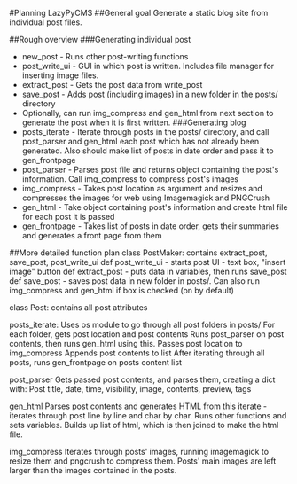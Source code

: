 #Planning LazyPyCMS
##General goal
Generate a static blog site from individual post files.

##Rough overview
###Generating individual post
* new_post - Runs other post-writing functions
* post_write_ui - GUI in which post is written. Includes file manager for inserting image files.
* extract_post - Gets the post data from write_post
* save_post - Adds post (including images) in a new folder in the posts/ directory
* Optionally, can run img_compress and gen_html from next section to generate the post when it is first written.
###Generating blog
* posts_iterate - Iterate through posts in the posts/ directory, and call post_parser and gen_html each post which has not already been generated. Also should make list of posts in date order and pass it to gen_frontpage
* post_parser - Parses post file and returns object containing the post's information. Call img_compress to compress post's images
* img_compress - Takes post location as argument and resizes and compresses the images for web using Imagemagick and PNGCrush
* gen_html - Take object containing post's information and create html file for each post it is passed
* gen_frontpage - Takes list of posts in date order, gets their summaries and generates a front page from them

##More detailed function plan
class PostMaker:
    contains extract_post, save_post, post_write_ui
    def post_write_ui - starts post UI - text box, "insert image" button
    def extract_post - puts data in variables, then runs save_post
    def save_post - saves post data in new folder in posts/. Can also run img_compress and gen_html if box is checked (on by default)

class Post:
    contains all post attributes

posts_iterate:
    Uses os module to go through all post folders in posts/
    For each folder, gets post location and post contents
    Runs post_parser on post contents, then runs gen_html using this.
    Passes post location to img_compress
    Appends post contents to list
    After iterating through all posts, runs gen_frontpage on posts content list

post_parser
    Gets passed post contents, and parses them, creating a dict with:
        Post title, date, time, visibility, image, contents, preview, tags

gen_html
    Parses post contents and generates HTML from this
    iterate - iterates through post line by line and char by char. Runs other functions and sets variables. Builds up list of html, which is then joined to make the html file.

img_compress
    Iterates through posts' images, running imagemagick to resize them and pngcrush to compress them. Posts' main images are left larger than the images contained in the posts.
